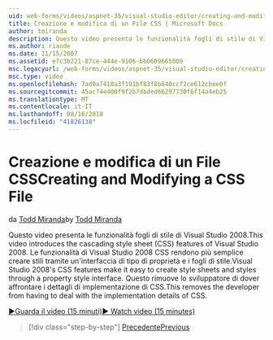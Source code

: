 ```yaml
---
uid: web-forms/videos/aspnet-35/visual-studio-editor/creating-and-modifying-a-css-file
title: Creazione e modifica di un File CSS | Microsoft Docs
author: tmiranda
description: Questo video presenta le funzionalità fogli di stile di Visual Studio 2008. Le funzionalità di Visual Studio 2008 CSS rendono più semplice creare fogli di stile un...
ms.author: riande
ms.date: 11/15/2007
ms.assetid: e7c3b221-87ce-444e-9106-bb0609665009
msc.legacyurl: /web-forms/videos/aspnet-35/visual-studio-editor/creating-and-modifying-a-css-file
msc.type: video
ms.openlocfilehash: 7ad9a7418a3f191bf83f8b640ccf2ce612cbee0f
ms.sourcegitcommit: 45ac74e400f9f2b7dbded66297730f6f14a4eb25
ms.translationtype: MT
ms.contentlocale: it-IT
ms.lasthandoff: 08/16/2018
ms.locfileid: "41826138"
---
```

<a name="creating-and-modifying-a-css-file"></a><span data-ttu-id="132bd-104">Creazione e modifica di un File CSS</span><span class="sxs-lookup"><span data-stu-id="132bd-104">Creating and Modifying a CSS File</span></span>
====================
<span data-ttu-id="132bd-105">da [Todd Miranda](https://github.com/tmiranda)</span><span class="sxs-lookup"><span data-stu-id="132bd-105">by [Todd Miranda](https://github.com/tmiranda)</span></span>

<span data-ttu-id="132bd-106">Questo video presenta le funzionalità fogli di stile di Visual Studio 2008.</span><span class="sxs-lookup"><span data-stu-id="132bd-106">This video introduces the cascading style sheet (CSS) features of Visual Studio 2008.</span></span> <span data-ttu-id="132bd-107">Le funzionalità di Visual Studio 2008 CSS rendono più semplice creare stili tramite un'interfaccia di tipo di proprietà e i fogli di stile.</span><span class="sxs-lookup"><span data-stu-id="132bd-107">Visual Studio 2008's CSS features make it easy to create style sheets and styles through a property style interface.</span></span> <span data-ttu-id="132bd-108">Questo rimuove lo sviluppatore di dover affrontare i dettagli di implementazione di CSS.</span><span class="sxs-lookup"><span data-stu-id="132bd-108">This removes the developer from having to deal with the implementation details of CSS.</span></span>

[<span data-ttu-id="132bd-109">&#9654;Guarda il video (15 minuti)</span><span class="sxs-lookup"><span data-stu-id="132bd-109">&#9654; Watch video (15 minutes)</span></span>](https://channel9.msdn.com/Blogs/ASP-NET-Site-Videos/creating-and-modifying-a-css-file)

> [!div class="step-by-step"]
> [<span data-ttu-id="132bd-110">Precedente</span><span class="sxs-lookup"><span data-stu-id="132bd-110">Previous</span></span>](quick-tour-of-the-visual-studio-2008-integrated-development-environment.md)

